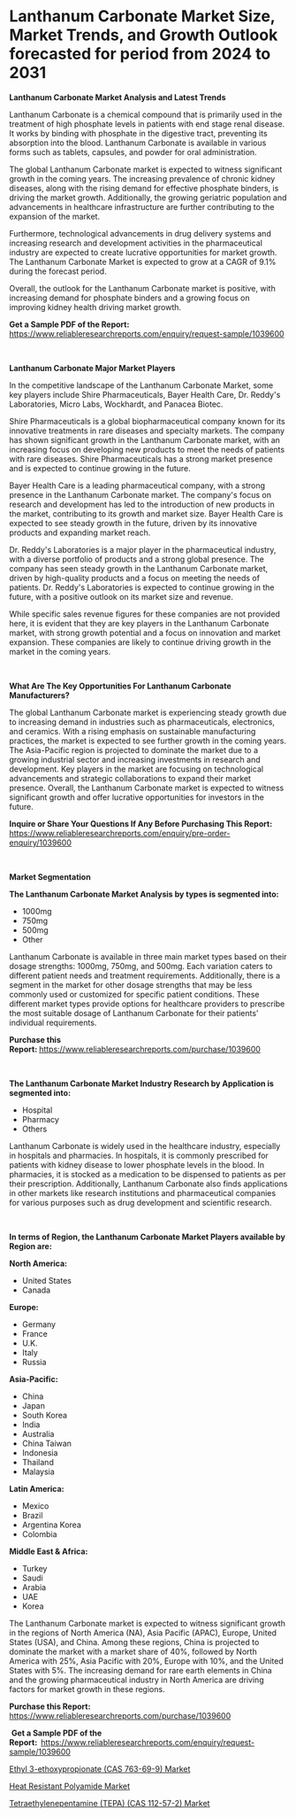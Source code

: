 <p><h1>Lanthanum Carbonate Market Size, Market Trends, and Growth Outlook forecasted for period from 2024 to 2031</h1></p><p><strong>Lanthanum Carbonate Market Analysis and Latest Trends</strong></p>
<p><p>Lanthanum Carbonate is a chemical compound that is primarily used in the treatment of high phosphate levels in patients with end stage renal disease. It works by binding with phosphate in the digestive tract, preventing its absorption into the blood. Lanthanum Carbonate is available in various forms such as tablets, capsules, and powder for oral administration.</p><p>The global Lanthanum Carbonate market is expected to witness significant growth in the coming years. The increasing prevalence of chronic kidney diseases, along with the rising demand for effective phosphate binders, is driving the market growth. Additionally, the growing geriatric population and advancements in healthcare infrastructure are further contributing to the expansion of the market.</p><p>Furthermore, technological advancements in drug delivery systems and increasing research and development activities in the pharmaceutical industry are expected to create lucrative opportunities for market growth. The Lanthanum Carbonate Market is expected to grow at a CAGR of 9.1% during the forecast period.</p><p>Overall, the outlook for the Lanthanum Carbonate market is positive, with increasing demand for phosphate binders and a growing focus on improving kidney health driving market growth.</p></p>
<p><strong>Get a Sample PDF of the Report:&nbsp;</strong> <a href="https://www.reliableresearchreports.com/enquiry/request-sample/1039600">https://www.reliableresearchreports.com/enquiry/request-sample/1039600</a></p>
<p>&nbsp;</p>
<p><strong>Lanthanum Carbonate Major Market Players</strong></p>
<p><p>In the competitive landscape of the Lanthanum Carbonate Market, some key players include Shire Pharmaceuticals, Bayer Health Care, Dr. Reddy's Laboratories, Micro Labs, Wockhardt, and Panacea Biotec. </p><p>Shire Pharmaceuticals is a global biopharmaceutical company known for its innovative treatments in rare diseases and specialty markets. The company has shown significant growth in the Lanthanum Carbonate market, with an increasing focus on developing new products to meet the needs of patients with rare diseases. Shire Pharmaceuticals has a strong market presence and is expected to continue growing in the future.</p><p>Bayer Health Care is a leading pharmaceutical company, with a strong presence in the Lanthanum Carbonate market. The company's focus on research and development has led to the introduction of new products in the market, contributing to its growth and market size. Bayer Health Care is expected to see steady growth in the future, driven by its innovative products and expanding market reach.</p><p>Dr. Reddy's Laboratories is a major player in the pharmaceutical industry, with a diverse portfolio of products and a strong global presence. The company has seen steady growth in the Lanthanum Carbonate market, driven by high-quality products and a focus on meeting the needs of patients. Dr. Reddy's Laboratories is expected to continue growing in the future, with a positive outlook on its market size and revenue.</p><p>While specific sales revenue figures for these companies are not provided here, it is evident that they are key players in the Lanthanum Carbonate market, with strong growth potential and a focus on innovation and market expansion. These companies are likely to continue driving growth in the market in the coming years.</p></p>
<p>&nbsp;</p>
<p><strong>What Are The Key Opportunities For Lanthanum Carbonate Manufacturers?</strong></p>
<p><p>The global Lanthanum Carbonate market is experiencing steady growth due to increasing demand in industries such as pharmaceuticals, electronics, and ceramics. With a rising emphasis on sustainable manufacturing practices, the market is expected to see further growth in the coming years. The Asia-Pacific region is projected to dominate the market due to a growing industrial sector and increasing investments in research and development. Key players in the market are focusing on technological advancements and strategic collaborations to expand their market presence. Overall, the Lanthanum Carbonate market is expected to witness significant growth and offer lucrative opportunities for investors in the future.</p></p>
<p><strong>Inquire or Share Your Questions If Any Before Purchasing This Report:</strong> <a href="https://www.reliableresearchreports.com/enquiry/pre-order-enquiry/1039600">https://www.reliableresearchreports.com/enquiry/pre-order-enquiry/1039600</a></p>
<p>&nbsp;</p>
<p><strong>Market Segmentation</strong></p>
<p><strong>The Lanthanum Carbonate Market Analysis by types is segmented into:</strong></p>
<p><ul><li>1000mg</li><li>750mg</li><li>500mg</li><li>Other</li></ul></p>
<p><p>Lanthanum Carbonate is available in three main market types based on their dosage strengths: 1000mg, 750mg, and 500mg. Each variation caters to different patient needs and treatment requirements. Additionally, there is a segment in the market for other dosage strengths that may be less commonly used or customized for specific patient conditions. These different market types provide options for healthcare providers to prescribe the most suitable dosage of Lanthanum Carbonate for their patients' individual requirements.</p></p>
<p><strong>Purchase this Report:&nbsp;</strong><a href="https://www.reliableresearchreports.com/purchase/1039600">https://www.reliableresearchreports.com/purchase/1039600</a></p>
<p>&nbsp;</p>
<p><strong>The Lanthanum Carbonate Market Industry Research by Application is segmented into:</strong></p>
<p><ul><li>Hospital</li><li>Pharmacy</li><li>Others</li></ul></p>
<p><p>Lanthanum Carbonate is widely used in the healthcare industry, especially in hospitals and pharmacies. In hospitals, it is commonly prescribed for patients with kidney disease to lower phosphate levels in the blood. In pharmacies, it is stocked as a medication to be dispensed to patients as per their prescription. Additionally, Lanthanum Carbonate also finds applications in other markets like research institutions and pharmaceutical companies for various purposes such as drug development and scientific research.</p></p>
<p>&nbsp;</p>
<p><strong>In terms of Region, the Lanthanum Carbonate Market Players available by Region are:</strong></p>
<p>
    <p> <strong> North America: </strong>
        <ul>
            <li>United States</li>
            <li>Canada</li>
        </ul>
        </p> 
    <p> <strong> Europe: </strong>
        <ul>
            <li>Germany</li>
            <li>France</li>
            <li>U.K.</li>
            <li>Italy</li>
            <li>Russia</li>
        </ul>
        </p> 
    <p> <strong> Asia-Pacific: </strong>
        <ul>
            <li>China</li>
            <li>Japan</li>
            <li>South Korea</li>
            <li>India</li>
            <li>Australia</li>
            <li>China Taiwan</li>
            <li>Indonesia</li>
            <li>Thailand</li>
            <li>Malaysia</li>
        </ul>
        </p> 
    <p> <strong> Latin America: </strong>
        <ul>
            <li>Mexico</li>
            <li>Brazil</li>
            <li>Argentina Korea</li>
            <li>Colombia</li>
        </ul>
        </p> 
    <p> <strong> Middle East & Africa: </strong>
        <ul>
            <li>Turkey</li>
            <li>Saudi</li>
            <li>Arabia</li>
            <li>UAE</li>
            <li>Korea</li>
        </ul>
    </p>
    </p>
<p><p>The Lanthanum Carbonate market is expected to witness significant growth in the regions of North America (NA), Asia Pacific (APAC), Europe, United States (USA), and China. Among these regions, China is projected to dominate the market with a market share of 40%, followed by North America with 25%, Asia Pacific with 20%, Europe with 10%, and the United States with 5%. The increasing demand for rare earth elements in China and the growing pharmaceutical industry in North America are driving factors for market growth in these regions.</p></p>
<p><strong>Purchase this Report: </strong><a href="https://www.reliableresearchreports.com/purchase/1039600">https://www.reliableresearchreports.com/purchase/1039600</a></p>
<p>&nbsp;<strong>Get a Sample PDF of the Report:&nbsp;&nbsp;</strong><a href="https://www.reliableresearchreports.com/enquiry/request-sample/1039600">https://www.reliableresearchreports.com/enquiry/request-sample/1039600</a></p>
<p><strong></strong></p>
<p><p><a href="https://view.publitas.com/reportprime-1/ethyl-3-ethoxypropionate-cas-763-69-9-market-size-market-share-and-global-market-analysis-report-2023-2030/">Ethyl 3-ethoxypropionate (CAS 763-69-9) Market</a></p><p><a href="https://view.publitas.com/reportprime-1/heat-resistant-polyamide-market-size-growing-and-forecasted-for-period-from-2023-2030-and-provides-complete-market-analysis-of-this-market/">Heat Resistant Polyamide Market</a></p><p><a href="https://view.publitas.com/reportprime-1/tetraethylenepentamine-tepa-cas-112-57-2-market-research-report-provides-critical-insights-that-can-help-shape-business-development-and-investment-strategies/">Tetraethylenepentamine (TEPA) (CAS 112-57-2) Market</a></p></p>
